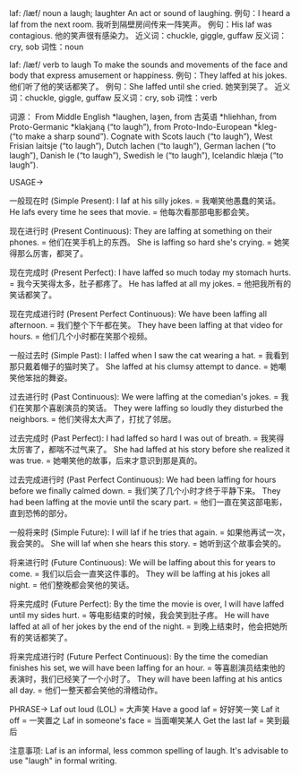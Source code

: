 laf: /læf/
noun
a laugh; laughter
An act or sound of laughing.
例句：I heard a laf from the next room. 我听到隔壁房间传来一阵笑声。
例句：His laf was contagious. 他的笑声很有感染力。
近义词：chuckle, giggle, guffaw
反义词：cry, sob
词性：noun

laf: /læf/
verb
to laugh
To make the sounds and movements of the face and body that express amusement or happiness.
例句：They laffed at his jokes. 他们听了他的笑话都笑了。
例句：She laffed until she cried. 她笑到哭了。
近义词：chuckle, giggle, guffaw
反义词：cry, sob
词性：verb


词源：
From Middle English *laughen, laȝen, from 古英语 *hliehhan, from Proto-Germanic *klakjaną (“to laugh”), from Proto-Indo-European *ḱleg- (“to make a sharp sound”). Cognate with Scots lauch (“to laugh”), West Frisian laitsje (“to laugh”), Dutch lachen (“to laugh”), German lachen (“to laugh”), Danish le (“to laugh”), Swedish le (“to laugh”), Icelandic hlæja (“to laugh”).


USAGE->

一般现在时 (Simple Present):
I laf at his silly jokes. = 我嘲笑他愚蠢的笑话。
He lafs every time he sees that movie. = 他每次看那部电影都会笑。

现在进行时 (Present Continuous):
They are laffing at something on their phones. = 他们在笑手机上的东西。
She is laffing so hard she's crying. = 她笑得那么厉害，都哭了。

现在完成时 (Present Perfect):
I have laffed so much today my stomach hurts. = 我今天笑得太多，肚子都疼了。
He has laffed at all my jokes. = 他把我所有的笑话都笑了。

现在完成进行时 (Present Perfect Continuous):
We have been laffing all afternoon. = 我们整个下午都在笑。
They have been laffing at that video for hours. = 他们几个小时都在笑那个视频。


一般过去时 (Simple Past):
I laffed when I saw the cat wearing a hat. = 我看到那只戴着帽子的猫时笑了。
She laffed at his clumsy attempt to dance. = 她嘲笑他笨拙的舞姿。

过去进行时 (Past Continuous):
We were laffing at the comedian's jokes. = 我们在笑那个喜剧演员的笑话。
They were laffing so loudly they disturbed the neighbors. = 他们笑得太大声了，打扰了邻居。

过去完成时 (Past Perfect):
I had laffed so hard I was out of breath. = 我笑得太厉害了，都喘不过气来了。
She had laffed at his story before she realized it was true. = 她嘲笑他的故事，后来才意识到那是真的。

过去完成进行时 (Past Perfect Continuous):
We had been laffing for hours before we finally calmed down. = 我们笑了几个小时才终于平静下来。
They had been laffing at the movie until the scary part. = 他们一直在笑这部电影，直到恐怖的部分。


一般将来时 (Simple Future):
I will laf if he tries that again. = 如果他再试一次，我会笑的。
She will laf when she hears this story. = 她听到这个故事会笑的。

将来进行时 (Future Continuous):
We will be laffing about this for years to come. = 我们以后会一直笑这件事的。
They will be laffing at his jokes all night. = 他们整晚都会笑他的笑话。

将来完成时 (Future Perfect):
By the time the movie is over, I will have laffed until my sides hurt. = 等电影结束的时候，我会笑到肚子疼。
He will have laffed at all of her jokes by the end of the night. = 到晚上结束时，他会把她所有的笑话都笑了。

将来完成进行时 (Future Perfect Continuous):
By the time the comedian finishes his set, we will have been laffing for an hour. = 等喜剧演员结束他的表演时，我们已经笑了一个小时了。
They will have been laffing at his antics all day. = 他们一整天都会笑他的滑稽动作。



PHRASE->
Laf out loud (LOL) = 大声笑
Have a good laf = 好好笑一笑
Laf it off = 一笑置之
Laf in someone's face = 当面嘲笑某人
Get the last laf = 笑到最后


注意事项:
Laf is an informal, less common spelling of laugh.  It's advisable to use "laugh" in formal writing.
